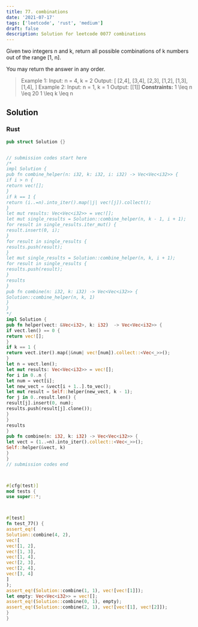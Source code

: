 ```yaml
---
title: 77. combinations
date: '2021-07-17'
tags: ['leetcode', 'rust', 'medium']
draft: false
description: Solution for leetcode 0077 combinations
---
```




Given two integers n and k, return all possible combinations of k numbers out of the range [1, n].

You may return the answer in any order.



>   Example 1:
>   Input: n <TeX>=</TeX> 4, k <TeX>=</TeX> 2
>   Output:
>   [
>     [2,4],
>     [3,4],
>     [2,3],
>     [1,2],
>     [1,3],
>     [1,4],
>   ]
>   Example 2:
>   Input: n <TeX>=</TeX> 1, k <TeX>=</TeX> 1
>   Output: [[1]]
**Constraints:**
>   	1 <TeX>\leq</TeX> n <TeX>\leq</TeX> 20
>   	1 <TeX>\leq</TeX> k <TeX>\leq</TeX> n


## Solution


### Rust
```rust
pub struct Solution {}


// submission codes start here
/*
impl Solution {
pub fn combine_helper(n: i32, k: i32, i: i32) -> Vec<Vec<i32>> {
if i > n {
return vec![];
}
if k == 1 {
return (i..=n).into_iter().map(|j| vec![j]).collect();
}
let mut results: Vec<Vec<i32>> = vec![];
let mut single_results = Solution::combine_helper(n, k - 1, i + 1);
for result in single_results.iter_mut() {
result.insert(0, i);
}
for result in single_results {
results.push(result);
}
let mut single_results = Solution::combine_helper(n, k, i + 1);
for result in single_results {
results.push(result);
}
results
}
pub fn combine(n: i32, k: i32) -> Vec<Vec<i32>> {
Solution::combine_helper(n, k, 1)
}
}
*/
impl Solution {
pub fn helper(vect: &Vec<i32>, k: i32)  -> Vec<Vec<i32>> {
if vect.len() == 0 {
return vec![];
}
if k == 1 {
return vect.iter().map(|&num| vec![num]).collect::<Vec<_>>();
}
let n = vect.len();
let mut results: Vec<Vec<i32>> = vec![];
for i in 0..n {
let num = vect[i];
let new_vect = &vect[i + 1..].to_vec();
let mut result = Self::helper(new_vect, k - 1);
for j in 0..result.len() {
result[j].insert(0, num);
results.push(result[j].clone());
}
}
results
}
pub fn combine(n: i32, k: i32) -> Vec<Vec<i32>> {
let vect = (1..=n).into_iter().collect::<Vec<_>>();
Self::helper(&vect, k)
}
}
// submission codes end



#[cfg(test)]
mod tests {
use super::*;



#[test]
fn test_77() {
assert_eq!(
Solution::combine(4, 2),
vec![
vec![1, 2],
vec![1, 3],
vec![1, 4],
vec![2, 3],
vec![2, 4],
vec![3, 4]
]
);
assert_eq!(Solution::combine(1, 1), vec![vec![1]]);
let empty: Vec<Vec<i32>> = vec![];
assert_eq!(Solution::combine(0, 1), empty);
assert_eq!(Solution::combine(2, 1), vec![vec![1], vec![2]]);
}
}

```
